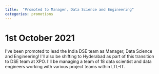 ```yaml
---
title:  "Promoted to Manager, Data Science and Engineering"
categories: promotions
---
```


# 1st October 2021

I've been promoted to lead the India DSE team as Manager, Data Science and Engineering! I'll also be shifting to Hyderabad as part of this transition to DSE team at XPO. I'll be managing a team of 18 data scientist and data engineers working with various project teams within LTL-IT.

